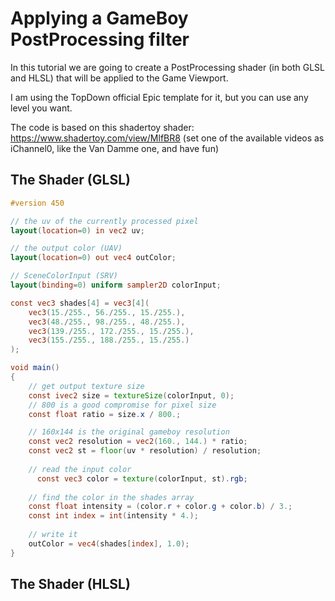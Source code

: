 # Applying a GameBoy PostProcessing filter

In this tutorial we are going to create a PostProcessing shader (in both GLSL and HLSL) that will be applied to the Game Viewport.

I am using the TopDown official Epic template for it, but you can use any level you want.

The code is based on this shadertoy shader: https://www.shadertoy.com/view/MlfBR8 (set one of the available videos as iChannel0, like the Van Damme one, and have fun)

## The Shader (GLSL)

```glsl
#version 450

// the uv of the currently processed pixel
layout(location=0) in vec2 uv;

// the output color (UAV)
layout(location=0) out vec4 outColor;

// SceneColorInput (SRV)
layout(binding=0) uniform sampler2D colorInput;

const vec3 shades[4] = vec3[4](
	vec3(15./255., 56./255., 15./255.),
    vec3(48./255., 98./255., 48./255.),
    vec3(139./255., 172./255., 15./255.),
    vec3(155./255., 188./255., 15./255.)
);

void main()
{
    // get output texture size
    const ivec2 size = textureSize(colorInput, 0);
    // 800 is a good compromise for pixel size
    const float ratio = size.x / 800.; 

    // 160x144 is the original gameboy resolution
    const vec2 resolution = vec2(160., 144.) * ratio;
    const vec2 st = floor(uv * resolution) / resolution;
    
    // read the input color
	  const vec3 color = texture(colorInput, st).rgb;
    
    // find the color in the shades array
    const float intensity = (color.r + color.g + color.b) / 3.;
    const int index = int(intensity * 4.);
    
    // write it
    outColor = vec4(shades[index], 1.0);
}
```

## The Shader (HLSL)
